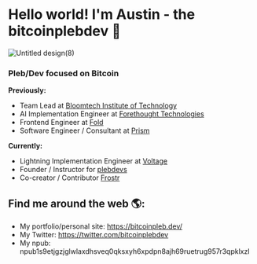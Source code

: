 # Hello world! I'm Austin - the bitcoinplebdev 🤝

![Untitled design(8)](https://github.com/AustinKelsay/AustinKelsay/assets/53542748/cb3c1f29-40a0-40a0-80e1-2095d4b475e7)

### Pleb/Dev focused on Bitcoin

<strong>Previously:</strong>
- Team Lead at [Bloomtech Institute of Technology](https://bloomtech.com)
- AI Implementation Engineer at [Forethought Technologies](https://forethought.ai)
- Frontend Engineer at [Fold](https://foldapp.com)
- Software Engineer / Consultant at [Prism](https://makeprisms.com)

<strong>Currently:</strong>
- Lightning Implementation Engineer at [Voltage](https://voltage.cloud)
- Founder / Instructor for [plebdevs](https://plebdevs.com)
- Co-creator / Contributor [Frostr](https://frostr.org)

## Find me around the web 🌎:
- My portfolio/personal site: <a href="https://bitcoinpleb.dev/">https://bitcoinpleb.dev/</a>
- My Twitter: <a href="https://twitter.com/bitcoinplebdev">https://twitter.com/bitcoinplebdev</a>
- My npub: npub1s9etjgzjglwlaxdhsveq0qksxyh6xpdpn8ajh69ruetrug957r3qpklxzl

